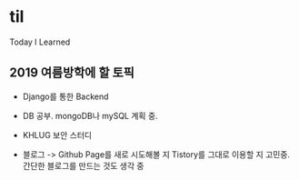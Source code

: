 # til
Today I Learned

## 2019 여름방학에 할 토픽

* Django를 통한 Backend

* DB 공부. mongoDB나 mySQL 계획 중.

* KHLUG 보안 스터디

* 블로그 -> Github Page를 새로 시도해볼 지 Tistory를 그대로 이용할 지 고민중.
  간단한 블로그를 만드는 것도 생각 중
